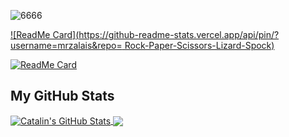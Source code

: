 ![6666](https://user-images.githubusercontent.com/64210341/97890130-d7725a80-1d35-11eb-8e10-f0faeb44d4a6.png)

[![ReadMe Card](https://github-readme-stats.vercel.app/api/pin/?username=mrzalais&repo=
Rock-Paper-Scissors-Lizard-Spock)](https://https://github.com/mrzalais/Rock-Paper-Scissors-Lizard-Spock)

[![ReadMe Card](https://github-readme-stats.vercel.app/api/pin/?username=mrzalais&repo=codelex-blog)](https://github.com/mrzalais/codelex-blog)


<h2>My GitHub Stats</h2>

<a href="https://github.com/mrzalais/mrzalais">
  <img align="center" src="https://github-readme-stats.vercel.app/api?username=mrzalais&theme=synthwave" alt="Catalin's GitHub Stats" />
</a>

<a href="https://github.com/mrzalais/mrzalais">
  <img align="center" src="https://github-readme-stats.vercel.app/api/top-langs/?username=mrzalais&theme=synthwave"  />
</a>

